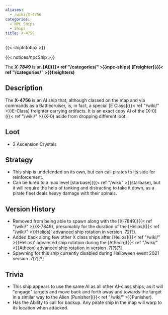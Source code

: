 ```yaml
---
aliases:
  - /wiki/X-4756
categories:
  - NPC Ships
  - Ships
title: X-4756
---
```


{{< shipInfobox >}}

{{< notices/npcShip >}}

The **_X-7849_** is an **[AI]({{< ref "/categories/" >}}npc-ships) [Freighter]({{< ref "/categories/" >}}freighters)**

## Description

The **X-4756** is an AI ship that, although classed on the map and via commands as a Battlecruiser, is, in fact, a special [E Class]({{< ref "/wiki/" >}}E-Class) freighter carrying artifacts. It is an exact copy AI of the [X-0]({{< ref "/wiki/" >}}X-0) aside from dropping different loot.

## Loot

- 2 Ascension Crystals

## Strategy

- This ship is undefended on its own, but can call pirates to its side for reinforcement.
- Can be lured to a max level [starbase]({{< ref "/wiki/" >}}starbase), but it will require the help of tanking and distracting to take it down, as a pirate fleet deals heavy damage with their spinals.

## Version History

- Removed from being able to spawn along with the [X-7849]({{< ref "/wiki/" >}}X-7849), presumably for the duration of the [Helios]({{< ref "/wiki/" >}}Helios)' advanced ship rotation in version .72(?).
- Added back along few other X class ships after [Helios]({{< ref "/wiki/" >}}Helios)' advanced ship rotation during the [Atheon]({{< ref "/wiki/" >}}Atheon) advanced ship rotation in version .7[?][?]
- Spawning for this ship currently disabled during Halloween event 2021 version .7[?][?]

## Trivia

- This ship appears to use the same AI as all other AI-class ships, as it will "engage" targets and move back and forth away and towards the target in a similar way to the Alien [Punisher]({{< ref "/wiki/" >}}Punisher).
- Has the Ability to call for backup. Any pirate ship in the map will warp to its location when attacked.
